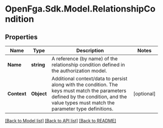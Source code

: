 # OpenFga.Sdk.Model.RelationshipCondition

## Properties

Name | Type | Description | Notes
------------ | ------------- | ------------- | -------------
**Name** | **string** | A reference (by name) of the relationship condition defined in the authorization model. | 
**Context** | **Object** | Additional context/data to persist along with the condition. The keys must match the parameters defined by the condition, and the value types must match the parameter type definitions. | [optional] 

[[Back to Model list]](../README.md#models) [[Back to API list]](../README.md#api-endpoints) [[Back to README]](../README.md)

